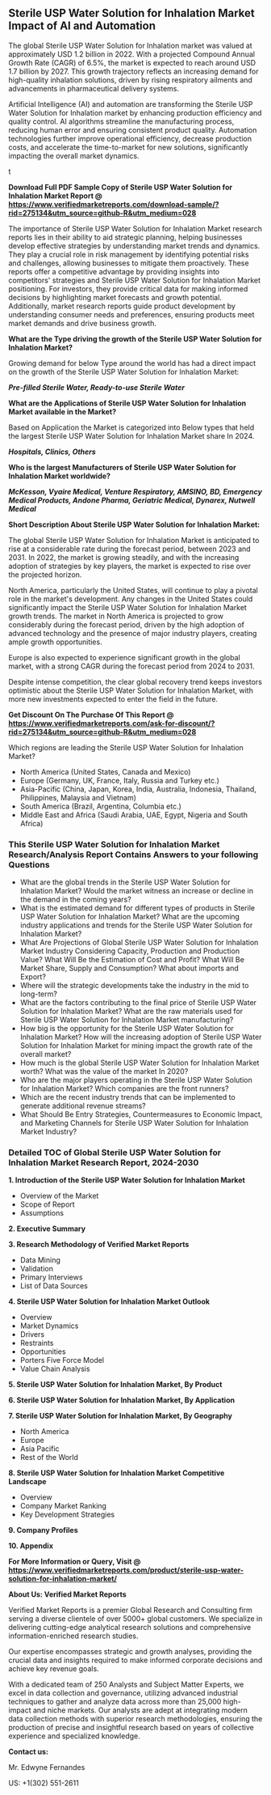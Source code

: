 <h2>Sterile USP Water Solution for Inhalation Market Impact of AI and Automation</h2><p>The global Sterile USP Water Solution for Inhalation market was valued at approximately USD 1.2 billion in 2022. With a projected Compound Annual Growth Rate (CAGR) of 6.5%, the market is expected to reach around USD 1.7 billion by 2027. This growth trajectory reflects an increasing demand for high-quality inhalation solutions, driven by rising respiratory ailments and advancements in pharmaceutical delivery systems.</p><p>Artificial Intelligence (AI) and automation are transforming the Sterile USP Water Solution for Inhalation market by enhancing production efficiency and quality control. AI algorithms streamline the manufacturing process, reducing human error and ensuring consistent product quality. Automation technologies further improve operational efficiency, decrease production costs, and accelerate the time-to-market for new solutions, significantly impacting the overall market dynamics.</p>t</p><p id="" class=""><strong>Download Full PDF Sample Copy of Sterile USP Water Solution for Inhalation Market Report @ <a href="https://www.verifiedmarketreports.com/download-sample/?rid=275134&utm_source=github-R&utm_medium=028" target="_blank">https://www.verifiedmarketreports.com/download-sample/?rid=275134&utm_source=github-R&utm_medium=028</a></strong></p><p>The importance of&nbsp;Sterile USP Water Solution for Inhalation Market research reports lies in their ability to aid strategic planning, helping businesses develop effective strategies by understanding market trends and dynamics. They play a crucial role in risk management by identifying potential risks and challenges, allowing businesses to mitigate them proactively. These reports offer a competitive advantage by providing insights into competitors' strategies and Sterile USP Water Solution for Inhalation Market positioning. For investors, they provide critical data for making informed decisions by highlighting market forecasts and growth potential. Additionally, market research reports guide product development by understanding consumer needs and preferences, ensuring products meet market demands and drive business growth.</p><p><strong>What are the&nbsp;Type driving the growth of the Sterile USP Water Solution for Inhalation Market?</strong></p><p id="" class="">Growing demand for below Type around the world has had a direct impact on the growth of the Sterile USP Water Solution for Inhalation Market:</p><em><strong>Pre-filled Sterile Water, Ready-to-use Sterile Water</strong></em></p><strong>What are the&nbsp;Applications&nbsp;of Sterile USP Water Solution for Inhalation Market available in the Market?</strong></p><p id="" class="">Based on Application the Market is categorized into Below types that held the largest Sterile USP Water Solution for Inhalation Market share In 2024.</p><em><strong>Hospitals, Clinics, Others</strong></em></p><strong>Who is the largest Manufacturers of Sterile USP Water Solution for Inhalation Market worldwide?</strong></p><p><em><strong>McKesson, Vyaire Medical, Venture Respiratory, AMSINO, BD, Emergency Medical Products, Andone Pharma, Geriatric Medical, Dynarex, Nutwell Medical</strong></em></p><p id="" class=""><strong>Short Description About Sterile USP Water Solution for Inhalation Market:</strong></p><p>The global Sterile USP Water Solution for Inhalation Market is anticipated to rise at a considerable rate during the forecast period, between 2023 and 2031. In 2022, the market is growing steadily, and with the increasing adoption of strategies by key players, the market is expected to rise over the projected horizon.</p><p>North America, particularly the United States, will continue to play a pivotal role in the market's development. Any changes in the United States could significantly impact the Sterile USP Water Solution for Inhalation Market growth trends. The market in North America is projected to grow considerably during the forecast period, driven by the high adoption of advanced technology and the presence of major industry players, creating ample growth opportunities.</p><p>Europe is also expected to experience significant growth in the global market, with a strong CAGR during the forecast period from 2024 to 2031.</p><p>Despite intense competition, the clear global recovery trend keeps investors optimistic about the Sterile USP Water Solution for Inhalation Market, with more new investments expected to enter the field in the future.</p><p id="" class=""><strong>Get Discount On The Purchase Of This Report @ <a href="https://www.verifiedmarketreports.com/ask-for-discount/?rid=275134&utm_source=github-R&utm_medium=028" target="_blank">https://www.verifiedmarketreports.com/ask-for-discount/?rid=275134&utm_source=github-R&utm_medium=028</a></strong></p>Which regions are leading the Sterile USP Water Solution for Inhalation Market?</p><ul><li>North America (United States, Canada and Mexico)</li><li>Europe (Germany, UK, France, Italy, Russia and Turkey etc.)</li><li>Asia-Pacific (China, Japan, Korea, India, Australia, Indonesia, Thailand, Philippines, Malaysia and Vietnam)</li><li>South America (Brazil, Argentina, Columbia etc.)</li><li>Middle East and Africa (Saudi Arabia, UAE, Egypt, Nigeria and South Africa)</li></ul><h3 id="" class="">This Sterile USP Water Solution for Inhalation Market Research/Analysis Report Contains Answers to your following Questions</h3><ul><li>What are the global trends in the Sterile USP Water Solution for Inhalation Market? Would the market witness an increase or decline in the demand in the coming years?</li><li>What is the estimated demand for different types of products in Sterile USP Water Solution for Inhalation Market? What are the upcoming industry applications and trends for the Sterile USP Water Solution for Inhalation Market?</li><li>What Are Projections of Global Sterile USP Water Solution for Inhalation Market Industry Considering Capacity, Production and Production Value? What Will Be the Estimation of Cost and Profit? What Will Be Market Share, Supply and Consumption? What about imports and Export?</li><li>Where will the strategic developments take the industry in the mid to long-term?</li><li>What are the factors contributing to the final price of Sterile USP Water Solution for Inhalation Market? What are the raw materials used for Sterile USP Water Solution for Inhalation Market manufacturing?</li><li>How big is the opportunity for the Sterile USP Water Solution for Inhalation Market? How will the increasing adoption of Sterile USP Water Solution for Inhalation Market for mining impact the growth rate of the overall market?</li><li>How much is the global Sterile USP Water Solution for Inhalation Market worth? What was the value of the market In 2020?</li><li>Who are the major players operating in the Sterile USP Water Solution for Inhalation Market? Which companies are the front runners?</li><li>Which are the recent industry trends that can be implemented to generate additional revenue streams?</li><li>What Should Be Entry Strategies, Countermeasures to Economic Impact, and Marketing Channels for Sterile USP Water Solution for Inhalation Market Industry?</li></ul><h3 id="" class="">Detailed TOC of Global Sterile USP Water Solution for Inhalation Market Research Report, 2024-2030</h3><p id="" class=""><strong>1. Introduction of the Sterile USP Water Solution for Inhalation Market</strong></p><ul><li>Overview of the Market</li><li>Scope of Report</li><li>Assumptions</li></ul><p id="" class=""><strong>2. Executive Summary</strong></p><p id="" class=""><strong>3. Research Methodology of Verified Market Reports</strong></p><ul><li>Data Mining</li><li>Validation</li><li>Primary Interviews</li><li>List of Data Sources</li></ul><p id="" class=""><strong>4. Sterile USP Water Solution for Inhalation Market Outlook</strong></p><ul><li>Overview</li><li>Market Dynamics</li><li>Drivers</li><li>Restraints</li><li>Opportunities</li><li>Porters Five Force Model</li><li>Value Chain Analysis</li></ul><p id="" class=""><strong>5. Sterile USP Water Solution for Inhalation Market, By Product</strong></p><p id="" class=""><strong>6. Sterile USP Water Solution for Inhalation Market, By Application</strong></p><p id="" class=""><strong>7. Sterile USP Water Solution for Inhalation Market, By Geography</strong></p><ul><li>North America</li><li>Europe</li><li>Asia Pacific</li><li>Rest of the World</li></ul><p id="" class=""><strong>8. Sterile USP Water Solution for Inhalation Market Competitive Landscape</strong></p><ul><li>Overview</li><li>Company Market Ranking</li><li>Key Development Strategies</li></ul><p id="" class=""><strong>9. Company Profiles</strong></p><p id="" class=""><strong>10. Appendix</strong></p><p id="" class=""><strong>For More Information or Query, Visit @ <a href="https://www.verifiedmarketreports.com/product/sterile-usp-water-solution-for-inhalation-market/" target="_blank">https://www.verifiedmarketreports.com/product/sterile-usp-water-solution-for-inhalation-market/</a></strong></p><p id="" class=""><strong>About Us: Verified Market Reports</strong></p><p id="" class="">Verified Market Reports is a premier Global Research and Consulting firm serving a diverse clientele of over 5000+ global customers. We specialize in delivering cutting-edge analytical research solutions and comprehensive information-enriched research studies.</p><p id="" class="">Our expertise encompasses strategic and growth analyses, providing the crucial data and insights required to make informed corporate decisions and achieve key revenue goals.</p><p id="" class="">With a dedicated team of 250 Analysts and Subject Matter Experts, we excel in data collection and governance, utilizing advanced industrial techniques to gather and analyze data across more than 25,000 high-impact and niche markets. Our analysts are adept at integrating modern data collection methods with superior research methodologies, ensuring the production of precise and insightful research based on years of collective experience and specialized knowledge.</p><p id="" class=""><strong>Contact us:</strong></p><p id="" class="">Mr. Edwyne Fernandes</p><p id="" class="">US: +1(302) 551-2611</p>